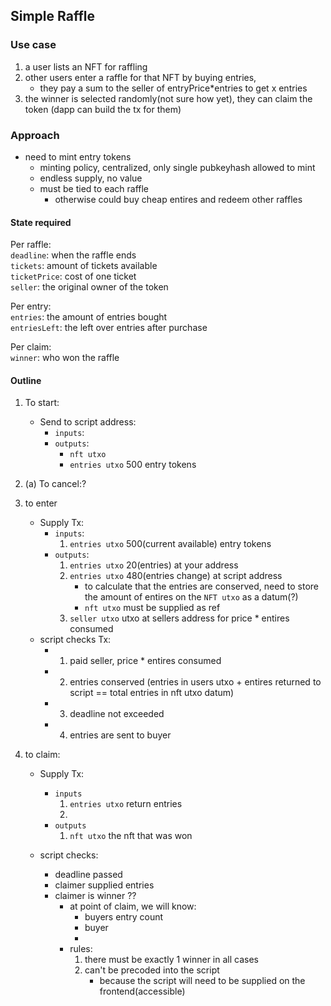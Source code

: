 ## Simple Raffle

### Use case
1. a user lists an NFT for raffling
2. other users enter a raffle for that NFT by buying entries, 
    - they pay a sum to the seller of entryPrice*entries to get x entries
3. the winner is selected randomly(not sure how yet), they can claim the token (dapp can build the tx for them)


### Approach 

- need to mint entry tokens
    - minting policy, centralized, only single pubkeyhash allowed to mint
    - endless supply, no value
    - must be tied to each raffle
        - otherwise could buy cheap entires and redeem other raffles

#### State required

Per raffle:  
`deadline`: when the raffle ends  
`tickets`: amount of tickets available  
`ticketPrice`: cost of one ticket  
`seller`: the original owner of the token  

Per entry:  
`entries`: the amount of entries bought  
`entriesLeft`: the left over entries after purchase

Per claim:  
`winner`: who won the raffle

#### Outline

1. To start:
    - Send to script address:
        - `inputs`: 
        - `outputs`:   
            - `nft utxo`  
            - `entries utxo` 500 entry tokens

1. (a) To cancel:?

2. to enter
    - Supply Tx:
        - `inputs`: 
            1. `entries utxo` 500(current available) entry tokens
        - `outputs`:
            1. `entries utxo` 20(entries) at your address
            2. `entries utxo` 480(entries change) at script address
                - to calculate that the entries are conserved, need to store the amount of entires on the `NFT utxo` as a datum(?)
                - `nft utxo` must be supplied as ref
            3. `seller utxo` utxo at sellers address for price * entires consumed
    - script checks Tx:
        - 1. paid seller, price * entires consumed
        - 2. entries conserved (entries in users utxo + entires returned to script == total entries in nft utxo datum)
        - 3. deadline not exceeded 
        - 4. entries are sent to buyer

3. to claim:
    - Supply Tx:
        - `inputs` 
            1. `entries utxo` return entries
            2. 
        - `outputs` 
            1. `nft utxo` the nft that was won

    - script checks:
        - deadline passed
        - claimer supplied entries
        - claimer is winner ??
            - at point of claim, we will know:
                - buyers entry count
                - buyer 
                - 
            - rules:
                1. there must be exactly 1 winner in all cases
                2. can't be precoded into the script
                    - because the script will need to be supplied on the frontend(accessible)
